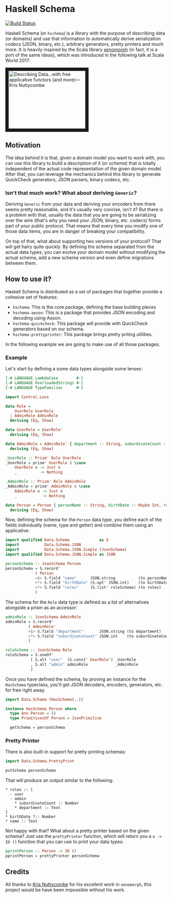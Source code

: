 # Haskell Schema

[![Build Status](https://travis-ci.org/alonsodomin/haskell-schema.svg?branch=master)](https://travis-ci.org/alonsodomin/haskell-schema)

Haskell Schema (or `hschema`) is a library with the purpose of describing data (or domains) and use that information to automatically
  derive serialization codecs (JSON, binary, etc.), arbitrary generators, pretty printers and much more. It is heavily inspired by
  the Scala library [xenomorph](https://github.com/nuttycom/xenomorph) (in fact, it is a port of the same ideas), which was introduced
  in the following talk at Scala World 2017:

<a href="http://www.youtube.com/watch?feature=player_embedded&v=oRLkb6mqvVM" target="_blank"><img src="http://img.youtube.com/vi/oRLkb6mqvVM/0.jpg" 
alt="Describing Data...with free applicative functors (and more)—Kris Nuttycombe" width="240" height="180" border="10" /></a>

## Motivation

The idea behind it is that, given a domain model you want to work with, you can use this library to build a description of it (or _schema_)
  that is totally independent of the actual code representation of the given domain model. After that, you can leverage the mechanics
  behind this library to generate QuickCheck generators, JSON parsers, binary codecs, etc.

### Isn't that much work? What about deriving `Generic`?

Deriving `Generic` from your data and deriving your encoders from there seems pretty reasonable, and it's usually very concise, isn't it?
  But there is a problem with that, usually the data that you are going to be serializing over the wire (that's why you need your JSON,
  binary, etc. codecs) forms part of your public protocol. That means that every time you modify one of those data items, you are in danger
  of breaking your compatibility.

On top of that, what about supporting two versions of your protocol? That will get hairy quite quickly. By defining the schema separated
  from the actual data types, you can evolve your domain model without modifying the actual schema, add a new schema version and even
  define migrations between them.

## How to use it?

Haskell Schema is distributed as a set of packages that together provide a cohesive set of features:

 * `hschema`: This is the core package, defining the base building pieces
 * `hschema-aeson`: This is a package that provides JSON encoding and decoding using Aeson.
 * `hschema-quickcheck`: This package will provide with QuickCheck generators based on our schema.
 * `hschema-prettyprinter`: This package brings pretty priting utilities.

In the following example we are going to make use of all those packages.

### Example

Let's start by defining a some data types alongside some lenses:

```haskell
{-# LANGUAGE LambdaCase        #-}
{-# LANGUAGE OverloadedStrings #-}
{-# LANGUAGE TypeFamilies      #-}

import Control.Lens

data Role =
    UserRole UserRole
  | AdminRole AdminRole
  deriving (Eq, Show)

data UserRole = UserRole'
  deriving (Eq, Show)

data AdminRole = AdminRole' { department :: String, subordinateCount :: Int }
  deriving (Eq, Show)

_UserRole :: Prism' Role UserRole
_UserRole = prism' UserRole $ \case
    UserRole x -> Just x
    _          -> Nothing

_AdminRole :: Prism' Role AdminRole
_AdminRole = prism' AdminRole $ \case
    AdminRole x -> Just x
    _           -> Nothing

data Person = Person { personName :: String, birthDate :: Maybe Int, roles :: [Role] }
  deriving (Eq, Show)
```

Now, defining the schema for the `Person` data type, you define each of the fields individually (name, type and getter) and combine them using
  an applicative:

```haskell
import qualified Data.Schema             as S
import           Data.Schema.JSON
import           Data.Schema.JSON.Simple (JsonSchema)
import qualified Data.Schema.JSON.Simple as JSON

personSchema :: JsonSchema Person
personSchema = S.record'
             ( Person
             <$> S.field "name"      JSON.string          (to personName)
             <*> S.field "birthDate" (S.opt' JSON.int)    (to birthDate)
             <*> S.field "roles"     (S.list' roleSchema) (to roles)
             )
```

The schema for the `Role` data type is defined as a list of alternatives alongside a prism as an accessor:

```haskell
adminRole :: JsonSchema AdminRole
adminRole = S.record'
          ( AdminRole'
          <$> S.field "department"       JSON.string (to department)
          <*> S.field "subordinateCount" JSON.int    (to subordinateCount)
          )

roleSchema :: JsonSchema Role
roleSchema = S.oneOf'
           [ S.alt "user"  (S.const' UserRole') _UserRole
           , S.alt "admin" adminRole            _AdminRole
           ]
```

Once you have defined the schema, by proving an instance for the `HasSchema` typeclass,
  you'll get JSON decoders, encoders, generators, etc. for free right away.

```haskell
import Data.Schema (HasSchema(..))

instance HasSchema Person where
  type Ann Person = ()
  type PrimitivesOf Person = JsonPrimitive

  getSchema = personSchema
```

### Pretty Printer

There is also built-in support for pretty printing schemas:

```haskell
import Data.Schema.PrettyPrint

putSchema personSchema
```

That will produce an output similar to the following:

```
* roles :: [
  - user
  - admin
    * subordinateCount :: Number
    * department :: Text
]
* birthDate ?:: Number
* name :: Text
```

Not happy with that? What about a pretty printer based on the given schema? Just use the `prettyPrinter` function, which will
  return you a `a -> IO ()` function that you can use to print your data types:

```haskell
pprintPerson :: Person -> IO ()
pprintPerson = prettyPrinter personSchema
```

## Credits

All thanks to [Kris Nuttycombe](https://github.com/nuttycom) for his excellent work in `xenomorph`, this project would be have
  been impossible without his work.
